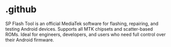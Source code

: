 # .github
SP Flash Tool is an official MediaTek software for flashing, repairing, and testing Android devices. Supports all MTK chipsets and scatter-based ROMs. Ideal for engineers, developers, and users who need full control over their Android firmware.  

